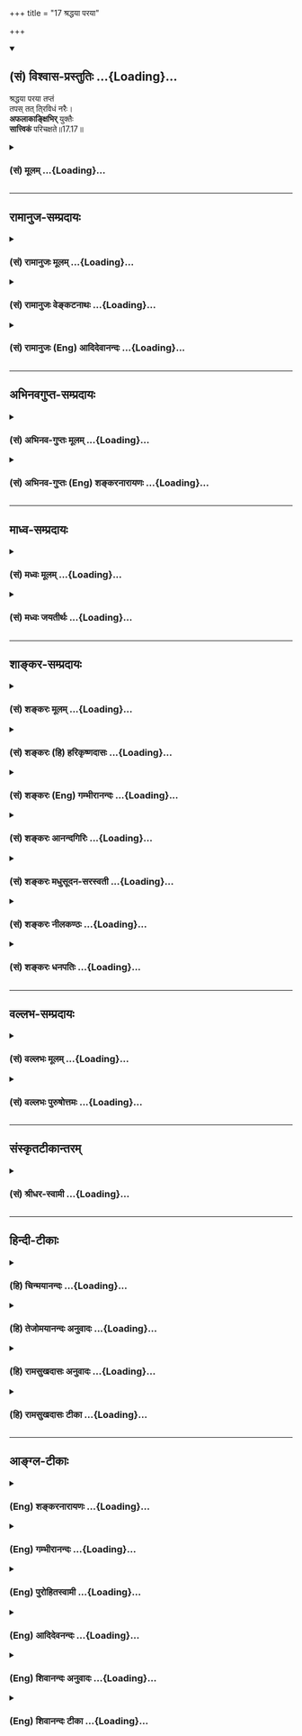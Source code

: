 +++
title = "17 श्रद्धया परया"

+++
<div class="js_include" newlevelforh1="2" title="(सं) विश्वास-प्रस्तुतिः" unfilled url="/purANam_vaiShNavam/mahAbhAratam/06-bhIShma-parva/03-bhagavad-gItA-parva/saMskRtam/vishvAsa-prastutiH/17_shraddhA-traya-vibhA/17_shraddhayA_parayA.md">
<details open><summary><h2>(सं) विश्वास-प्रस्तुतिः ...{Loading}...</h2></summary>

श्रद्धया परया तप्तं  
तपस् तत् ति्रविधं नरैः।  
**अफलाकाङ्क्षिभिर्** युक्तैः  
**सात्त्विकं** परिचक्षते॥17.17॥
</details>
</div>
<div class="js_include collapsed" newlevelforh1="3" title="(सं) मूलम्" unfilled url="/purANam_vaiShNavam/mahAbhAratam/06-bhIShma-parva/03-bhagavad-gItA-parva/saMskRtam/mUlam/17_shraddhA-traya-vibhA/17_shraddhayA_parayA.md">
<details><summary><h3>(सं) मूलम् ...{Loading}...</h3></summary>

श्रद्धया परया तप्तं तपस्तत्ति्रविधं नरैः।  
अफलाकाङ्क्षिभिर्युक्तैः सात्त्विकं परिचक्षते।।17.17।।
</details>
</div>


_________________
## रामानुज-सम्प्रदायः
<div class="js_include collapsed" newlevelforh1="3" title="(सं) रामानुजः मूलम्" unfilled url="/purANam_vaiShNavam/mahAbhAratam/06-bhIShma-parva/03-bhagavad-gItA-parva/saMskRtam/rAmAnujaH/mUlam/17_shraddhA-traya-vibhA/17_shraddhayA_parayA.md">
<details><summary><h3>(सं) रामानुजः मूलम् ...{Loading}...</h3></summary>

।।17.17।।**अफलाकाङ्क्षिभिः** फलाकाङ्क्षारहितैः। **युक्तैः**
परमपुरुषाराधनरूपम् इदम् इति चिन्तायुक्तैः **नरैः परया श्रद्धया** यत्
**त्रिविधं तपः** कायवाङ्मनोभिः **तप्तं तत् सात्त्विकं परिचक्षते।**

</details>
</div>
<div class="js_include collapsed" newlevelforh1="3" title="(सं) रामानुजः वेङ्कटनाथः" unfilled url="/purANam_vaiShNavam/mahAbhAratam/06-bhIShma-parva/03-bhagavad-gItA-parva/saMskRtam/rAmAnujaH/venkaTanAthaH/17_shraddhA-traya-vibhA/17_shraddhayA_parayA.md">
<details><summary><h3>(सं) रामानुजः वेङ्कटनाथः ...{Loading}...</h3></summary>

  
  
।।17.17।। एवं शारीरवाचिकमानसरूपेण त्रिविधस्यापि तपसः सत्त्वादिगुणभेदेन
त्रैविध्यमुच्यतेश्रद्धया इत्यादिना। फलाकाङ्क्षानिषेधेन सह पठितो
युक्तशब्दस्तदुपयुक्तभगवत्प्रीतिविलक्षणफलान्तरध्यानपर
इत्यभिप्रायेणाऽऽहपरमपुरुषाराधनेति। पुनरुक्तिशङ्कापरिहाराय
सत्कारमानपूजाशब्दानां क्रमान्मनोवाक्कायनिष्पाद्यसम्भावनापरत्वोक्तिः।  
  

</details>
</div>
<div class="js_include collapsed" newlevelforh1="3" title="(सं) रामानुजः (Eng) आदिदेवानन्दः" unfilled url="/purANam_vaiShNavam/mahAbhAratam/06-bhIShma-parva/03-bhagavad-gItA-parva/saMskRtam/rAmAnujaH/english/AdidevAnandaH/17_shraddhA-traya-vibhA/17_shraddhayA_parayA.md">
<details><summary><h3>(सं) रामानुजः (Eng) आदिदेवानन्दः ...{Loading}...</h3></summary>

17.17 The threefold austerity practised with supreme faith through the body, speech and mind by men who have no thoughts of any reward and who are devoted, viz., are imbued with the thought that it is the worship of the Supreme Person, they call such austerity as Sattvika.

</details>
</div>


_________________
## अभिनवगुप्त-सम्प्रदायः
<div class="js_include collapsed" newlevelforh1="3" title="(सं) अभिनव-गुप्तः मूलम्" unfilled url="/purANam_vaiShNavam/mahAbhAratam/06-bhIShma-parva/03-bhagavad-gItA-parva/saMskRtam/abhinava-guptaH/mUlam/17_shraddhA-traya-vibhA/17_shraddhayA_parayA.md">
<details><summary><h3>(सं) अभिनव-गुप्तः मूलम् ...{Loading}...</h3></summary>

।।17.17 -- 17.19।। श्रद्धयेत्यादि तामसमुदाहृतम् इत्यन्तम्। त्रिविधेऽपि
तपसि श्रद्धा। सात्त्विकस्य हि तन्मयी एव श्रद्धा। राजसस्य तु रजसि
दम्भादावेव श्रद्धा। तमोनिष्ठस्य पुनः परोत्सादनादावेव श्रद्धा। इति
त्रिविधमपि तपः श्रद्धयोपेतमिति मुनिराह।

</details>
</div>
<div class="js_include collapsed" newlevelforh1="3" title="(सं) अभिनव-गुप्तः (Eng) शङ्करनारायणः" unfilled url="/purANam_vaiShNavam/mahAbhAratam/06-bhIShma-parva/03-bhagavad-gItA-parva/saMskRtam/abhinava-guptaH/english/shankaranArAyaNaH/17_shraddhA-traya-vibhA/17_shraddhayA_parayA.md">
<details><summary><h3>(सं) अभिनव-गुप्तः (Eng) शङ्करनारायणः ...{Loading}...</h3></summary>

17.17 See Comment under 17.19

</details>
</div>


_________________
## माध्व-सम्प्रदायः
<div class="js_include collapsed" newlevelforh1="3" title="(सं) मध्वः मूलम्" unfilled url="/purANam_vaiShNavam/mahAbhAratam/06-bhIShma-parva/03-bhagavad-gItA-parva/saMskRtam/madhvaH/mUlam/17_shraddhA-traya-vibhA/17_shraddhayA_parayA.md">
<details><summary><h3>(सं) मध्वः मूलम् ...{Loading}...</h3></summary>

।।17.17।। Sri Madhvacharya did not comment on this sloka.,

</details>
</div>
<div class="js_include collapsed" newlevelforh1="3" title="(सं) मध्वः जयतीर्थः" unfilled url="/purANam_vaiShNavam/mahAbhAratam/06-bhIShma-parva/03-bhagavad-gItA-parva/saMskRtam/madhvaH/jayatIrthaH/17_shraddhA-traya-vibhA/17_shraddhayA_parayA.md">
<details><summary><h3>(सं) मध्वः जयतीर्थः ...{Loading}...</h3></summary>

।।17.17।। Sri Jayatirtha did not comment on this sloka.  
  

</details>
</div>


_________________
## शाङ्कर-सम्प्रदायः
<div class="js_include collapsed" newlevelforh1="3" title="(सं) शङ्करः मूलम्" unfilled url="/purANam_vaiShNavam/mahAbhAratam/06-bhIShma-parva/03-bhagavad-gItA-parva/saMskRtam/shankaraH/mUlam/17_shraddhA-traya-vibhA/17_shraddhayA_parayA.md">
<details><summary><h3>(सं) शङ्करः मूलम् ...{Loading}...</h3></summary>

।।17.17।। --,**श्रद्धया** आस्तिक्यबुद्ध्या **परया** प्रकृष्टया
**तप्तम्** अनुष्ठितं **तपः तत्** प्रकृतं **त्रिविधं** त्रिप्रकारं
त्र्यधिष्ठानं **नरैः** अनुष्ठातृभिः **अफलाकाङ्क्षिभिः**
फलाकाङ्क्षारहितैः **युक्तैः** समाहितैः यत् ईदृशं तपः; तत् **सात्त्विकं**
सत्त्वनिर्वृत्तं **परिचक्षते** कथयन्ति शिष्टाः।।

</details>
</div>
<div class="js_include collapsed" newlevelforh1="3" title="(सं) शङ्करः (हि) हरिकृष्णदासः" unfilled url="/purANam_vaiShNavam/mahAbhAratam/06-bhIShma-parva/03-bhagavad-gItA-parva/saMskRtam/shankaraH/hindI/harikRShNadAsaH/17_shraddhA-traya-vibhA/17_shraddhayA_parayA.md">
<details><summary><h3>(सं) शङ्करः (हि) हरिकृष्णदासः ...{Loading}...</h3></summary>

।।17.17।। उपर्युक्त कायिक; वाचिक और मानसिक तप मनुष्योंद्वारा किये जानेपर;
सात्त्विक आदि भेदोंसे,तीन प्रकारके कैसे होते हैं सो बतलाते हैं --, जिसका
प्रकरण चल रहा है वह; तीन प्रकारका कायिक; वाचिक और मानसिक तप; जो
फलाकाङ्क्षारहित और समाहितचित्त पुरुषोंद्वारा उत्तम श्रद्धापूर्वक --
आस्तिकबुद्धिपूर्वक किया जाता है; ऐसे उस तपको श्रेष्ठ पुरुष सात्त्विक --
सत्त्वगुणजनित कहते हैं।

</details>
</div>
<div class="js_include collapsed" newlevelforh1="3" title="(सं) शङ्करः (Eng) गम्भीरानन्दः" unfilled url="/purANam_vaiShNavam/mahAbhAratam/06-bhIShma-parva/03-bhagavad-gItA-parva/saMskRtam/shankaraH/english/gambhIrAnandaH/17_shraddhA-traya-vibhA/17_shraddhayA_parayA.md">
<details><summary><h3>(सं) शङ्करः (Eng) गम्भीरानन्दः ...{Loading}...</h3></summary>

17.17 When tat, that; trividham, threefold-based on three factors;
tapah, austerity, which is being discussed; is taptam, undertaken,
practised; paraya, with supreme, with the highest; sraddhaya, faith,
belief in God and the other world; naraih, by people, by its performers;
aphala-akanksibhih, who do not hanker after results,who are devoid of
desire for results; and yuktaih, who are self-controlled;-that austerity
which is of this kind, the noble people paricaksate, speak of it; as
sattvikam, born of sattva.

</details>
</div>
<div class="js_include collapsed" newlevelforh1="3" title="(सं) शङ्करः आनन्दगिरिः" unfilled url="/purANam_vaiShNavam/mahAbhAratam/06-bhIShma-parva/03-bhagavad-gItA-parva/saMskRtam/shankaraH/AnandagiriH/17_shraddhA-traya-vibhA/17_shraddhayA_parayA.md">
<details><summary><h3>(सं) शङ्करः आनन्दगिरिः ...{Loading}...</h3></summary>

।।17.17।। त्रिविधस्य तपसो यथासंभवं सात्त्विकादिभावेन
तन्त्रैविध्यमाकाङ्क्षाद्वारा निक्षिपति -- **यथोक्तमिति।** अधिष्ठानं
देहवाङ्मनोनिर्वर्त्यमित्यर्थः। समाहितैः सिद्ध्यसिद्ध्योर्निर्विकारैरिति
यावत्।

</details>
</div>
<div class="js_include collapsed" newlevelforh1="3" title="(सं) शङ्करः मधुसूदन-सरस्वती" unfilled url="/purANam_vaiShNavam/mahAbhAratam/06-bhIShma-parva/03-bhagavad-gItA-parva/saMskRtam/shankaraH/madhusUdana-sarasvatI/17_shraddhA-traya-vibhA/17_shraddhayA_parayA.md">
<details><summary><h3>(सं) शङ्करः मधुसूदन-सरस्वती ...{Loading}...</h3></summary>

।।17.17।। शारीरवाचिकमानसभेदेन त्रिविधस्योक्तस्य तपसः सात्त्विकादिभेदेन
त्रैविध्यमिदानीं दर्शयति त्रिभिः -- श्रद्धयेत्यादिभिः। तत्पूर्वोक्तं
त्रिविधं शारीरं वाचिकं मानसं च तपः श्रद्धयास्तिक्यबुद्ध्या परया
प्रकृष्टया अप्रामाण्यशङ्काकलङ्कशून्यया फलाभिसन्धिशून्यैर्युक्तै समाहितैः
सिद्ध्यसिद्ध्योर्निर्विकारैर्नरैरधिकारिभिस्तप्तमनुष्ठितं सात्त्विकं
परिचक्षते शिष्टाः।

</details>
</div>
<div class="js_include collapsed" newlevelforh1="3" title="(सं) शङ्करः नीलकण्ठः" unfilled url="/purANam_vaiShNavam/mahAbhAratam/06-bhIShma-parva/03-bhagavad-gItA-parva/saMskRtam/shankaraH/nIlakaNThaH/17_shraddhA-traya-vibhA/17_shraddhayA_parayA.md">
<details><summary><h3>(सं) शङ्करः नीलकण्ठः ...{Loading}...</h3></summary>

।।17.17।। त्रिविधं कायिकवाचिकमानसभेदेन। युक्तैरवहितैः।

</details>
</div>
<div class="js_include collapsed" newlevelforh1="3" title="(सं) शङ्करः धनपतिः" unfilled url="/purANam_vaiShNavam/mahAbhAratam/06-bhIShma-parva/03-bhagavad-gItA-parva/saMskRtam/shankaraH/dhanapatiH/17_shraddhA-traya-vibhA/17_shraddhayA_parayA.md">
<details><summary><h3>(सं) शङ्करः धनपतिः ...{Loading}...</h3></summary>

।।17.17।। यथोक्तं कायिकादिभेदेन त्रिविधं तपस्तप्तं सात्त्विकादिभेदेन कथं
त्रिविधं भवतीत्याकाङ्क्षायां तत्रैविध्यं प्रदर्शयन्नादौ सात्त्विकं तदाह
-- श्रद्धयेति। तत्पूर्वोक्तं कायिकवाचिकमानसभेदेन त्रिविधं श्रद्धया
आस्तिक्यबुद्य्धा परयोत्कृष्टया भक्तियुक्तया अफलाकाङ्क्षिभिः
फलाकाङ्क्षावर्जितैर्युक्तैः समाहितैः
सिद्य्धसिद्य्धोर्निकारैर्नरैरनुष्ठातृभिः तप्तमनुष्ठितं सात्त्विकं
परिचक्षते शिष्टाः कथयन्ति।

</details>
</div>


_________________
## वल्लभ-सम्प्रदायः
<div class="js_include collapsed" newlevelforh1="3" title="(सं) वल्लभः मूलम्" unfilled url="/purANam_vaiShNavam/mahAbhAratam/06-bhIShma-parva/03-bhagavad-gItA-parva/saMskRtam/vallabhaH/mUlam/17_shraddhA-traya-vibhA/17_shraddhayA_parayA.md">
<details><summary><h3>(सं) वल्लभः मूलम् ...{Loading}...</h3></summary>

।।17.17।। त्रिविधस्य तस्य तपसः सात्विकादिभेदेन त्रैविध्यमाह -- श्रद्धयेति
त्रिभिः।

</details>
</div>
<div class="js_include collapsed" newlevelforh1="3" title="(सं) वल्लभः पुरुषोत्तमः" unfilled url="/purANam_vaiShNavam/mahAbhAratam/06-bhIShma-parva/03-bhagavad-gItA-parva/saMskRtam/vallabhaH/puruShottamaH/17_shraddhA-traya-vibhA/17_shraddhayA_parayA.md">
<details><summary><h3>(सं) वल्लभः पुरुषोत्तमः ...{Loading}...</h3></summary>

  
  
।।17.17।। एवं शारीरादित्रैविध्यं तपस उक्त्वा सात्त्विकादिभेदत्रैविध्यमाह
-- श्रद्धयेति। तत्तपः त्रिविधं शारीरादिकं; परया श्रद्धया अनन्यादरेण;
अफलाकाङ्क्षिभिः फलापेक्षारहितैः युक्तैः शास्त्राज्ञाकारिभिः तप्तं
सात्त्विकं परिचक्षते कथयन्ति।  
  

</details>
</div>


_________________
## संस्कृतटीकान्तरम्
<div class="js_include collapsed" newlevelforh1="3" title="(सं) श्रीधर-स्वामी" unfilled url="/purANam_vaiShNavam/mahAbhAratam/06-bhIShma-parva/03-bhagavad-gItA-parva/saMskRtam/shrIdhara-svAmI/17_shraddhA-traya-vibhA/17_shraddhayA_parayA.md">
<details><summary><h3>(सं) श्रीधर-स्वामी ...{Loading}...</h3></summary>

।।17.17।। तदेवं शरीरवाङ्मनोभिर्निर्वर्त्यं त्रिविधं तपो दर्शितम्।
त्रिविधस्यापि तपसः सात्त्विकादिभेदेन त्रैविध्यमाह **-- श्रद्धयेति
त्रिभिः।** त्रिविधमपि तपः श्रेष्ठया श्रद्धया
फलाकाङ्क्षाशून्यैर्युक्तैरेकाग्रचित्तैर्नरैस्तप्तं तत्सात्त्विकं
कथयन्ति।

</details>
</div>


_________________
## हिन्दी-टीकाः
<div class="js_include collapsed" newlevelforh1="3" title="(हि) चिन्मयानन्दः" unfilled url="/purANam_vaiShNavam/mahAbhAratam/06-bhIShma-parva/03-bhagavad-gItA-parva/hindI/chinmayAnandaH/17_shraddhA-traya-vibhA/17_shraddhayA_parayA.md">
<details><summary><h3>(हि) चिन्मयानन्दः ...{Loading}...</h3></summary>

।।17.17।। जब; शरीर; वाङ्मय और मानस तपों का आचरण फलासक्ति के बिना किया
जाता है; तब वह तपाचरण सात्त्विक कहलाता है। वे योगयुक्त पुरुष सात्त्विक
हैं; जो भविष्य में प्राप्त होने वाले फलों की कदापि चिन्ता नहीं करते हैं।
वे जानते हैं कि प्रकृति में सामञ्जस्य और नियमबद्धता है। अत; वर्तमान काल
की दशा से प्रभावित हुआ सम्पूर्ण भूतकाल का परिणामी फल ही भविष्य होता है
इस तथ्य से वे भलीभांति परिचित होते हैं। वर्तमान की कर्मकुशलता पर ही भावी
फल निर्भर करता है। इसलिए फल की चिन्ता करके वर्तमान के सुअवसरों को खोना
मूढ़ता का ही लक्षण है। सात्त्विक पुरुष फलासक्ति का त्याग कर त्रिविध तप
का आचरण करते हैं जिसका उन्हें सर्वाधिक फल प्राप्त होता है।

</details>
</div>
<div class="js_include collapsed" newlevelforh1="3" title="(हि) तेजोमयानन्दः अनुवादः" unfilled url="/purANam_vaiShNavam/mahAbhAratam/06-bhIShma-parva/03-bhagavad-gItA-parva/hindI/tejomayAnandaH/anuvAdaH/17_shraddhA-traya-vibhA/17_shraddhayA_parayA.md">
<details><summary><h3>(हि) तेजोमयानन्दः अनुवादः ...{Loading}...</h3></summary>

।।17.17।। फल की आकांक्षा न रखने वाले युक्त पुरुषों के द्वारा परम श्रद्धा
से किये गये उस पूर्वोक्त त्रिविध तप को सात्त्विक कहते हैं।।  
  

</details>
</div>
<div class="js_include collapsed" newlevelforh1="3" title="(हि) रामसुखदासः अनुवादः" unfilled url="/purANam_vaiShNavam/mahAbhAratam/06-bhIShma-parva/03-bhagavad-gItA-parva/hindI/rAmasukhadAsaH/anuvAdaH/17_shraddhA-traya-vibhA/17_shraddhayA_parayA.md">
<details><summary><h3>(हि) रामसुखदासः अनुवादः ...{Loading}...</h3></summary>

।।17.17।। परम श्रद्धासे युक्त फलेच्छारहित मनुष्योंके द्वारा तीन
प्रकार-(शरीर, वाणी और मन-) का तप किया जाता है, उसको सात्त्विक कहते हैं।

</details>
</div>
<div class="js_include collapsed" newlevelforh1="3" title="(हि) रामसुखदासः टीका" unfilled url="/purANam_vaiShNavam/mahAbhAratam/06-bhIShma-parva/03-bhagavad-gItA-parva/hindI/rAmasukhadAsaH/TIkA/17_shraddhA-traya-vibhA/17_shraddhayA_parayA.md">
<details><summary><h3>(हि) रामसुखदासः टीका ...{Loading}...</h3></summary>

।।17.17।।***व्याख्या --***  **श्रद्धया परया तप्तम् --** शरीर; वाणी और
मनके द्वारा जो तप किया जाता है; वह तप ही मनुष्योंका सर्वश्रेष्ठ कर्तव्य
है और यही मानवजीवनके उद्देश्यकी पूर्तिका अचूक उपाय है **(टिप्पणी प₀
854)** तथा इसको साङ्गोपाङ्ग -- अच्छी तरहसे करनेपर मनुष्यके लिये कुछ करना
बाकी नहीं रहता अर्थात् जो वास्तविक तत्त्व है; उसमें स्वतः स्थिति हो जाती
है -- ऐसे अटल विश्वासपूर्वक श्रेष्ठ श्रद्धा करके बड़ेबड़े विघ्न और
बाधाओंकी कुछ भी परवाह न करते हुए उत्साह एवं आदरपूर्वक तपका आचरण करना ही
परम श्रद्धासे युक्त मनुष्योंद्वारा उस तपको करना है।**अफलाकाङ्क्षिभिः
युक्तैः नरैः --** यहाँ इन दो विशेषणोंसहित **नरैः** पद देनेका तात्पर्य यह
है कि आंशिक सद्गुणसदाचार तो प्राणिमात्रमें रहते ही हैं परन्तु मनुष्यमें
यह विशेषता है कि वह सद्गुणसदाचारोंको साङ्गोपाङ्ग एवं विशेषतासे अपनेमें
ला सकता है और दुर्गुणदुराचार; कामना; मूढ़ता आदि दोषोंको सर्वथा मिटा सकता
है। निष्कामभाव मनुष्योंमें ही हो सकता है। सात्त्विक तपमें तो नर शब्द दिया
है परन्तु राजसतामस तपमें मनुष्यवाचक शब्द दिया ही नहीं। तात्पर्य यह है कि
अपना कल्याण करनेके उद्देश्यसे मिले हुए अमूल्य शरीरको पाकर भी जो कामना;
दम्भ; मूढ़ता आदि दोषोंको पकड़े हुए हैं; वे मनुष्य कहलानेके लायक ही नहीं
हैं। फलकी इच्छा न रखकर निष्कामभावसे तपका अनुष्ठान करनेवाले मनुष्योंके
लिये यहाँ उपर्युक्त पद आये हैं।**तपस्तत्ति्रविधम् --** यहाँ केवल
सात्त्विक तपमें त्रिविध पद दिया है और राजस तथा तामस तपमें,त्रिविध पद न
देकर **यत्तत्** पद देकर ही काम चलाया है। इसका आशय यह है कि शारीरिक;
वाचिक और मानसिक -- तीनों तप केवल सात्त्विकमें ही साङ्गोपाङ्ग आ सकते हैं;
राजस तथा तामसमें तो आंशिकरूपसे ही आ सकते हैं। इसमें भी राजसमें कुछ अधिक
लक्षण आ जायँगे क्योंकि राजस मनुष्यका शास्त्रविधिकी तरफ खयाल रहता है।
परन्तु तामसमें तो उन तपोंके बहुत ही कम लक्षण आयँगे क्योंकि तामस
मनुष्योंमें मूढ़ता; दूसरोंको कष्ट देना आदि दोष रहते हैं। दूसरी बात;
तेरहवें अध्यायमें सातवेंसे ग्यारहवें श्लोकतक जो ज्ञानके बीस साधनोंका
वर्णन आया है; उनमें भी शारीरिक तपके तीन लक्षण -- शौच; आर्जव और अहिंसा
तथा मानसिक तपके दो लक्षण -- मौन और आत्मविनिग्रह आये हैं। ऐसे ही सोलहवें
अध्यायमें पहलेसे तीसरे श्लोकतक जो दैवीसम्पत्तिके छब्बीस लक्षण बताये गये
हैं; उनमें भी शारीरिक तपके तीन लक्षण -- शौच; अहिंसा और आर्जव तथा वाचिक
तपके दो लक्षण -- सत्य और स्वाध्याय आये हैं। अतः ज्ञानके जिन साधनोंसे
तत्त्वबोध हो जाय तथा दैवीसम्पत्तिके,जिन गुणोंसे मुक्ति हो जाय; वे लक्षण
या गुण राजसतामस नहीं हो सकते। इसलिये राजस और तामस तपमें शारीरिक; वाचिक
और मानसिक -- यह तीनों प्रकारका तप साङ्गोपाङ्ग नहीं लिया जा सकता। वहाँ तो
**यत्तत्** पदोंसे आंशिक जितनाजितना आ सके; उतनाउतना ही लिया जा सकता
है। तीसरी बात; भगवद्गीताका आदिसे अन्ततक अध्ययन करनेपर यह असर पड़ता है कि
इसका उद्देश्य केवल जीवका कल्याण करनेका है। कारण कि अर्जुनका जो प्रश्न
है; वह निश्चित श्रेय(कल्याण) का है (2। 7 3। 2 5। 1)। भगवान्ने भी
उत्तरमें जितने साधन बताये हैं; वे सब जीवोंका निश्चित कल्याण हो जाय -- इस
लक्ष्यको लेकर ही बताये हैं। इसलिये गीतामें जहाँकहीं सात्त्विक; राजस और
तामस भेद किया गया है; वहाँ जो सात्त्विक विभाग है; वह ग्राह्य है क्योंकि
वह मुक्ति देनेवाला है -- **दैवी सम्पद्विमोक्षाय** और जो राजसतामस विभाग
है; वह त्याज्य है क्योंकि वह बाँधनेवाला है -- **निबन्धायासुरी मता।** इसी
आशयसे भगवान् यहाँ सात्त्विक तपमें शारीरिक; वाचिक और मानसिक -- इन तीनों
तपोंका लक्ष्य करानेके लिये **त्रिविधम्** पद देते हैं।**सात्त्विकं
परिचक्षते --** परम श्रद्धासे युक्त; फलको न चाहनेवाले मनुष्योंके द्वारा
जो तप किया जाता है; वह सात्त्विक तप कहलाता है।

</details>
</div>


_________________
## आङ्ग्ल-टीकाः
<div class="js_include collapsed" newlevelforh1="3" title="(Eng) शङ्करनारायणः" unfilled url="/purANam_vaiShNavam/mahAbhAratam/06-bhIShma-parva/03-bhagavad-gItA-parva/english/shankaranArAyaNaH/17_shraddhA-traya-vibhA/17_shraddhayA_parayA.md">
<details><summary><h3>(Eng) शङ्करनारायणः ...{Loading}...</h3></summary>

17.17. This three-fold austerity, undertaken (observed) with best faith,
by men who are maters of Yoga and have no desire for its fruits-they call it to be of the Sattva.

</details>
</div>
<div class="js_include collapsed" newlevelforh1="3" title="(Eng) गम्भीरानन्दः" unfilled url="/purANam_vaiShNavam/mahAbhAratam/06-bhIShma-parva/03-bhagavad-gItA-parva/english/gambhIrAnandaH/17_shraddhA-traya-vibhA/17_shraddhayA_parayA.md">
<details><summary><h3>(Eng) गम्भीरानन्दः ...{Loading}...</h3></summary>

17.17 When that threefold austerity is undertaken with supreme faith by people who do not hanker after results and are self-controlled, they speak of it as born of sattva.

</details>
</div>
<div class="js_include collapsed" newlevelforh1="3" title="(Eng) पुरोहितस्वामी" unfilled url="/purANam_vaiShNavam/mahAbhAratam/06-bhIShma-parva/03-bhagavad-gItA-parva/english/purohitasvAmI/17_shraddhA-traya-vibhA/17_shraddhayA_parayA.md">
<details><summary><h3>(Eng) पुरोहितस्वामी ...{Loading}...</h3></summary>

17.17 These threefold austerities performed with faith, and without thought of reward, may truly be accounted Pure.

</details>
</div>
<div class="js_include collapsed" newlevelforh1="3" title="(Eng) आदिदेवनन्दः" unfilled url="/purANam_vaiShNavam/mahAbhAratam/06-bhIShma-parva/03-bhagavad-gItA-parva/english/AdidevanandaH/17_shraddhA-traya-vibhA/17_shraddhayA_parayA.md">
<details><summary><h3>(Eng) आदिदेवनन्दः ...{Loading}...</h3></summary>

17.17 The threefold austerity, practised with supreme faith by men who desire no fruit and are devoted - they call it austerity of Sattva.

</details>
</div>
<div class="js_include collapsed" newlevelforh1="3" title="(Eng) शिवानन्दः अनुवादः" unfilled url="/purANam_vaiShNavam/mahAbhAratam/06-bhIShma-parva/03-bhagavad-gItA-parva/english/shivAnandaH/anuvAdaH/17_shraddhA-traya-vibhA/17_shraddhayA_parayA.md">
<details><summary><h3>(Eng) शिवानन्दः अनुवादः ...{Loading}...</h3></summary>

17.17 This threefold austerity, practised by steadfast men, with the utmost faith, desiring no reward, they call Sattvic.

</details>
</div>
<div class="js_include collapsed" newlevelforh1="3" title="(Eng) शिवानन्दः टीका" unfilled url="/purANam_vaiShNavam/mahAbhAratam/06-bhIShma-parva/03-bhagavad-gItA-parva/english/shivAnandaH/TIkA/17_shraddhA-traya-vibhA/17_shraddhayA_parayA.md">
<details><summary><h3>(Eng) शिवानन्दः टीका ...{Loading}...</h3></summary>

17.17 श्रद्धया with faith; परया highest; तप्तम् practised; तपः
austerity; तत् that; त्रिविधम् threefold; नरैः by men; अफलाकाङ्क्षिभिः
desiring no fruit; युक्तैः steadfast; सात्त्विकम् Sattvic; परिचक्षते
(they) declare.Commentary Trividham Threefold -- physical; vocal and mental.Yuktaih Steadfast Balanced in mind; unaffected in success and failure.Sraddhaya With faith With belief in the existence of God; in the words of the preceptor; in the teachings of the scriptures and in ones own Self.

</details>
</div>
